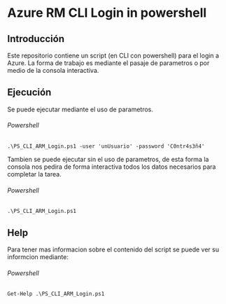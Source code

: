 ﻿# Azure RM CLI Login in powershell



## Introducción



Este repositorio contiene un script (en CLI con powershell) para el login a Azure.
La forma de trabajo es mediante el pasaje de parametros o por medio de la consola interactiva.



## Ejecución



Se puede ejecutar mediante el uso de parametros.



###### Powershell



`.\PS_CLI_ARM_Login.ps1 -user 'unUsuario' -password 'C0ntr4s3ñ4'`



Tambien se puede ejecutar sin el uso de parametros, de esta forma la consola nos pedira de forma interactiva todos los datos necesarios para completar la tarea.



###### Powershell



`.\PS_CLI_ARM_Login.ps1`



## Help



Para tener mas informacion sobre el contenido del script se puede ver su informcion mediante:



###### Powershell



`Get-Help .\PS_CLI_ARM_Login.ps1`
